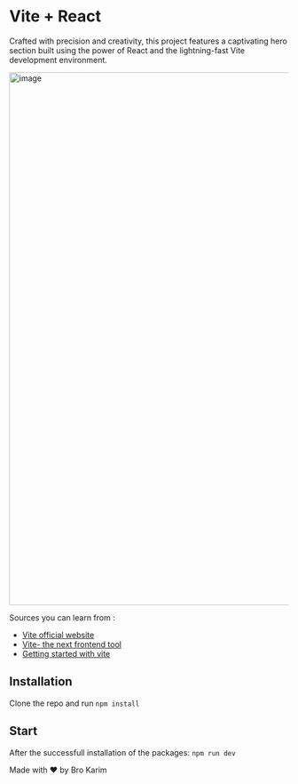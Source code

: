 # Vite + React 

Crafted with precision and creativity, this project features a captivating hero section built using the power of React and the lightning-fast Vite development environment.

<img width="959" alt="image" src="https://github.com/BroKarim/Fit-buddy/assets/146515339/9cba155b-3f5d-42fa-87fb-975245a2a2c0">


Sources you can learn from : 
- [Vite official website](https://vitejs.dev/)
- [Vite- the next frontend tool](https://medium.com/geekculture/vite-witnessing-the-next-gen-frontend-tooling-part-1-a157f4033c33)
- [Getting started with vite](https://dev.to/me_janki/how-to-develop-and-deploy-fast-applications-with-vite-js-7km)

## Installation

Clone the repo and run `npm install`

## Start

After the successfull installation of the packages: `npm run dev`



Made with ❤️ by Bro Karim

